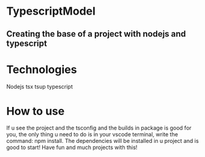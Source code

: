 # TypescriptModel
## Creating the base of a project with nodejs and typescript

# Technologies
Nodejs
tsx
tsup
typescript

# How to use
If u see the project and the tsconfig and the builds in package is good for you, the only thing u need to do is in your vscode terminal, write the command: npm install.
The dependencies will be installed in u project and is good to start!
Have fun and much projects with this!
